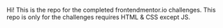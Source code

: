 
Hi! This is the repo for the completed frontendmentor.io challenges. This repo is only for the challenges requires HTML & CSS except JS.

